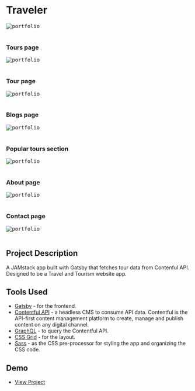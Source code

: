 # Traveler

<kbd>
  <img src="http://alexticovschi.com/portfolio/traveler-front.jpg" alt="portfolio" title="traveler website">
</kbd>
</br>
</br>

### Tours page

<kbd>
  <img src="http://alexticovschi.com/portfolio/traveler-tours.jpg" alt="portfolio" title="traveler website">
</kbd>
</br>
</br>

### Tour page

<kbd>
  <img src="http://alexticovschi.com/portfolio/traveler-tour.jpg" alt="portfolio" title="traveler website">
</kbd>
</br>
</br>

### Blogs page

<kbd>
  <img src="http://alexticovschi.com/portfolio/traveler-blogs.jpg" alt="portfolio" title="traveler website">
</kbd>
</br>
</br>

### Popular tours section

<kbd>
  <img src="http://alexticovschi.com/portfolio/traveler-popular.jpg" alt="portfolio" title="traveler website">
</kbd>
</br>
</br>

### About page

<kbd>
  <img src="http://alexticovschi.com/portfolio/traveler-about.jpg" alt="portfolio" title="traveler website">
</kbd>
</br>
</br>

### Contact page

<kbd>
  <img src="http://alexticovschi.com/portfolio/traveler-contact.jpg" alt="portfolio" title="traveler website">
</kbd>
</br>
</br>

## Project Description

A JAMstack app built with Gatsby that fetches tour data from Contenful API. Designed to be a Travel and Tourism website app.

## Tools Used

- [Gatsby](https://reactjs.org/) - for the frontend.
- [Contentful API](https://www.contentful.com/) - a headless CMS to consume API data. Contentful is the API-first content management platform to create, manage and publish content on any digital channel.
- [GraphQL](https://graphql.org/) - to query the Contentful API.
- [CSS Grid](https://learncssgrid.com/) - for the layout.
- [Sass](https://sass-lang.com/) - as the CSS pre-processor for styling the app and organizing the CSS code.

## Demo

- [View Project](https://traveler-gatsby.netlify.app/)
